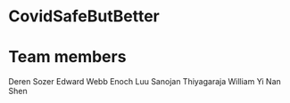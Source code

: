 # CovidSafeButBetter

# Team members

Deren Sozer
Edward Webb
Enoch Luu
Sanojan Thiyagaraja
William Yi Nan Shen
